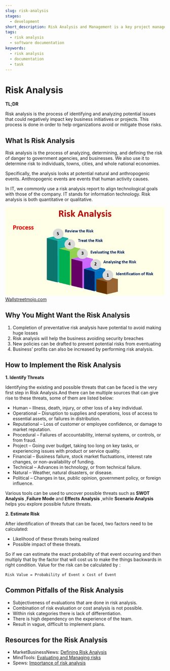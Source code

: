 ```yaml
---
slug: risk-analysis
stages:
  - development
short_description: Risk Analysis and Management is a key project management practice to ensure that the least number of surprises occur while the project is underway
tags:
  - risk analysis
  - software documentation
keywords:
  - risk analysis
  - documentation
  - task
---
```


# Risk Analysis

**TL;DR**

Risk analysis is the process of identifying and analyzing potential issues that could negatively impact key business initiatives or projects. This process is done in order to help organizations avoid or mitigate those risks.

## What Is Risk Analysis

Risk analysis is the process of analyzing, determining, and defining the risk of danger to government agencies, and businesses. We also use it to determine risk to individuals, towns, cities, and whole national economies.

Specifically, the analysis looks at potential natural and anthropogenic events. Anthropogenic events are events that human activity causes.

In IT, we commonly use a risk analysis report to align technological goals with those of the company. IT stands for information technology. Risk analysis is both quantitative or qualitative.

![Process](/files/risk_analysis.jpg)
[Wallstreetmojo.com](https://www.wallstreetmojo.com/risk-analysis/)

## Why You Might Want the Risk Analysis
1. Completion of preventative risk analysis have potential to avoid making huge losses
2. Risk analysis will help the business avoiding security breaches
3. New policies can be drafted to prevent potential risks from eventuating
4. Business’ profits can also be increased by performing risk analysis.


## How to Implement the Risk Analysis
**1. Identify Threats**

Identifying the existing and possible threats that can be faced is the very first step in Risk Analysis.And there can be multiple sources that can give rise to these threats, some of them are listed below:


- Human – Illness, death, injury, or other loss of a key individual.
- Operational – Disruption to supplies and operations, loss of access to essential assets, or failures in distribution.
- Reputational – Loss of customer or employee confidence, or damage to market reputation.
- Procedural – Failures of accountability, internal systems, or controls, or from fraud.
- Project – Going over budget, taking too long on key tasks, or experiencing issues with product or service quality.
- Financial – Business failure, stock market fluctuations, interest rate changes, or non-availability of funding.
- Technical – Advances in technology, or from technical failure.
- Natural – Weather, natural disasters, or disease.
- Political – Changes in tax, public opinion, government policy, or foreign influence.


Various tools can be used to uncover possible threats such as **SWOT Analysis** ,**Failure Mode** and **Effects Analysis** ,while **Scenario Analysis** helps you explore possible future threats.

**2. Estimate Risk**

After identification of threats that can be faced, two factors need to be calculated:
- Likelihood of these threats being realized
- Possible impact of these threats.

So if we can estimate the exact probability of that event occuring and then multiply that by the factor that will cost us to make the things backwards in right condition.
Value for the risk can be calculated by :

```
Risk Value = Probability of Event x Cost of Event
```

## Common Pitfalls of the Risk Analysis

- Subjectiveness of evaluations that are done in risk analysis.
- Combination of risk evaluation or cost analysis is not possible.
- Within risk categories there is lack of differentiation.
- There is high dependency on the experience of the team.
- Result in vague, difficult to implement plans.

## Resources for the Risk Analysis
- MarketBusinessNews: [Defining Risk Analysis](https://marketbusinessnews.com/financial-glossary/risk-analysis-definition-meaning/)
- MindTools: [Evaluating and Managing risks](https://www.mindtools.com/pages/article/newTMC_07.htm)
- Spews: [Importance of risk analysis](https://www.spews.org/marketing/why-risk-analysis-is-important/)
